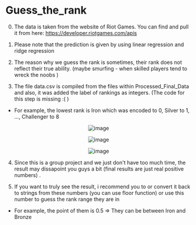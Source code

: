 # Guess_the_rank
0. The data is taken from the website of Riot Games. You can find and pull it from here: https://developer.riotgames.com/apis
   
1. Please note that the prediction is given by using linear regression and ridge regression

2. The reason why we guess the rank is sometimes, their rank does not reflect their true ability. (maybe smurfing - when skilled players tend to wreck the noobs )

3. The file data.csv is compiled from the files within Processed_Final_Data and also, it was added the label of rankings as integers. (The code for this step is missing :( )

- For example, the lowest rank is Iron which was encoded to 0, Silver to 1, ..., Challenger to 8
<div align="center">
  
![image](https://github.com/user-attachments/assets/25bc5fff-52f0-4dc1-a6a8-04713988dcac)

![image](https://github.com/user-attachments/assets/77bba1b0-3014-4e9c-87cb-2f87e733c698)

![image](https://github.com/user-attachments/assets/98bb8118-9f0c-432d-967b-f6593b5a4ea0)
</div>

4. Since this is a group project and we just don't have too much time, the result may dissapoint you guys a bit (final results are just real positive numbers) .

5. If you want to truly see the result, i recommend you to or convert it back to strings from these numbers (you can use floor function) or use this number to guess the rank range they are in

- For example, the point of them is 0.5 => They can be between Iron and Bronze
